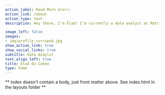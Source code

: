```yaml
---
action_label: Read More &rarr;
action_link: /about
action_type: text
description: Hey there, I'm Elad! I'm currently a data analyst at MatrixDnA where I sprinkle some analytical magic and optimize organizational behavior. When I'm not conjuring magical insights with Python and BI tools, I'm fueling my coding spells with coffee (totally not an addict), hitting CrossFit, or hanging with my crew. Here, I'll share fun and useful nuggets on data analytics, coding, and science. Let's dive into the data together!

image_left: false
images:
- img/profile_corruped.jpg 
show_action_link: true
show_social_links: true
subtitle: Data Anaylst 
text_align_left: true
title: Elad Oz-Cohen
type: home
---
```


\*\* index doesn't contain a body, just front matter above. See index.html in the layouts folder \*\*
